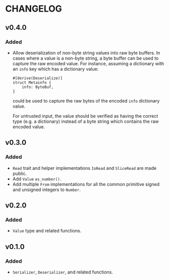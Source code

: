 # CHANGELOG

## v0.4.0

### Added

* Allow deserialization of non-byte string values into raw byte buffers. In
  cases where a value is a non-byte string, a byte buffer can be used to capture
  the raw encoded value. For instance, assuming a dictionary with an `info`
  key which has a dictionary value:

  ```
  #[derive(Deserialize)]
  struct Metainfo {
      info: ByteBuf,
  }
  ```

  could be used to capture the raw bytes of the encoded `info` dictionary value.

  For untrusted input, the value should be verified as having the correct type
  (e.g. a dictionary) instead of a byte string which contains the raw encoded
  value.

## v0.3.0

### Added

* `Read` trait and helper implementations `IoRead` and `SliceRead` are made public.
* Add `Value` `as_number()`.
* Add multiple `From` implementations for all the common primitive signed and
  unsigned integers to `Number`.

## v0.2.0

### Added

* `Value` type and related functions.

## v0.1.0

### Added

* `Serializer`, `Deserializer`, and related functions.
